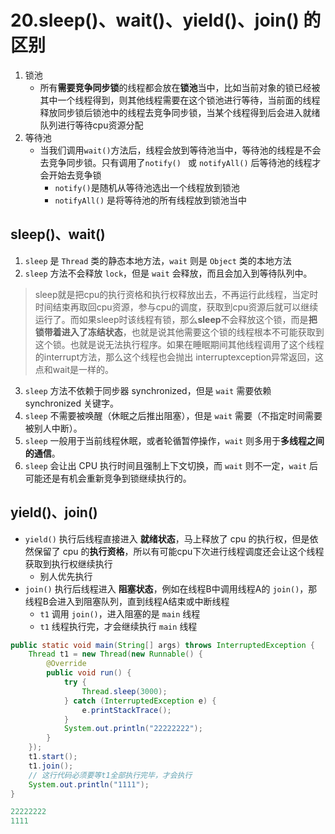 # 20.sleep()、wait()、yield()、join() 的区别

1. 锁池
   - 所有**需要竞争同步锁**的线程都会放在**锁池**当中，比如当前对象的锁已经被其中一个线程得到，则其他线程需要在这个锁池进行等待，当前面的线程释放同步锁后锁池中的线程去竞争同步锁，当某个线程得到后会进入就绪队列进行等待cpu资源分配
2. 等待池
   - 当我们调用`wait()`方法后，线程会放到等待池当中，等待池的线程是不会去竞争同步锁。只有调用了`notify() ` 或 `notifyAll()` 后等待池的线程才会开始去竞争锁
     - `notify()`是随机从等待池选出一个线程放到锁池
     - `notifyAll()` 是将等待池的所有线程放到锁池当中

## sleep()、wait()

1. `sleep` 是 `Thread` 类的静态本地方法，`wait` 则是 `Object` 类的本地方法
2. `sleep` 方法不会释放 `lock`，但是 `wait` 会释放，而且会加入到等待队列中。

> sleep就是把cpu的执行资格和执行权释放出去，不再运行此线程，当定时时间结束再取回cpu资源，参与cpu的调度，获取到cpu资源后就可以继续运行了。而如果sleep时该线程有锁，那么**sleep**不会释放这个锁，而是**把锁带着进入了冻结状态**，也就是说其他需要这个锁的线程根本不可能获取到这个锁。也就是说无法执行程序。如果在睡眠期间其他线程调用了这个线程的interrupt方法，那么这个线程也会抛出 interruptexception异常返回，这点和wait是一样的。

3. `sleep` 方法不依赖于同步器 synchronized，但是 `wait` 需要依赖 synchronized 关键字。
4. `sleep` 不需要被唤醒（休眠之后推出阻塞），但是 `wait` 需要（不指定时间需要被别人中断）。
5. `sleep` 一般用于当前线程休眠，或者轮循暂停操作，`wait` 则多用于**多线程之间的通信**。
6. `sleep` 会让出 CPU 执行时间且强制上下文切换，而 `wait` 则不一定，`wait` 后可能还是有机会重新竞争到锁继续执行的。



## yield()、join()

- `yield()` 执行后线程直接进入 **就绪状态**，马上释放了 cpu 的执行权，但是依然保留了 cpu 的**执行资格**，所以有可能cpu下次进行线程调度还会让这个线程获取到执行权继续执行
  - 别人优先执行
- `join()` 执行后线程进入 **阻塞状态**，例如在线程B中调用线程A的 `join()`，那线程B会进入到阻塞队列，直到线程A结束或中断线程 
  - `t1` 调用 `join()`，进入阻塞的是 `main` 线程
  - `t1` 线程执行完，才会继续执行 `main` 线程

```java
public static void main(String[] args) throws InterruptedException {
    Thread t1 = new Thread(new Runnable() {
        @Override
        public void run() {
            try {
            	Thread.sleep(3000);
            } catch (InterruptedException e) {
            	e.printStackTrace();
            }
            System.out.println("22222222");
        }
    });
    t1.start();
    t1.join();
    // 这行代码必须要等t1全部执行完毕，才会执行
    System.out.println("1111");
}

22222222
1111
```



























